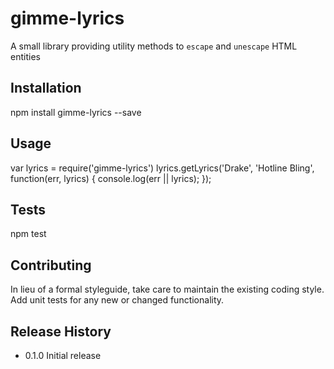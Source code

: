 # gimme-lyrics
A small library providing utility methods to `escape` and `unescape` HTML entities

## Installation

  npm install gimme-lyrics --save

## Usage

  var lyrics = require('gimme-lyrics')
  lyrics.getLyrics('Drake', 'Hotline Bling', function(err, lyrics) {
    console.log(err || lyrics);
  });
  

## Tests

  npm test

## Contributing

In lieu of a formal styleguide, take care to maintain the existing coding style.
Add unit tests for any new or changed functionality.

## Release History

* 0.1.0 Initial release

